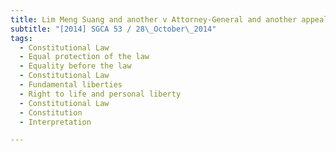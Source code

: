 ```yaml
---
title: Lim Meng Suang and another v Attorney-General and another appeal and another matter 
subtitle: "[2014] SGCA 53 / 28\_October\_2014"
tags:
  - Constitutional Law
  - Equal protection of the law
  - Equality before the law
  - Constitutional Law
  - Fundamental liberties
  - Right to life and personal liberty
  - Constitutional Law
  - Constitution
  - Interpretation

---
```


